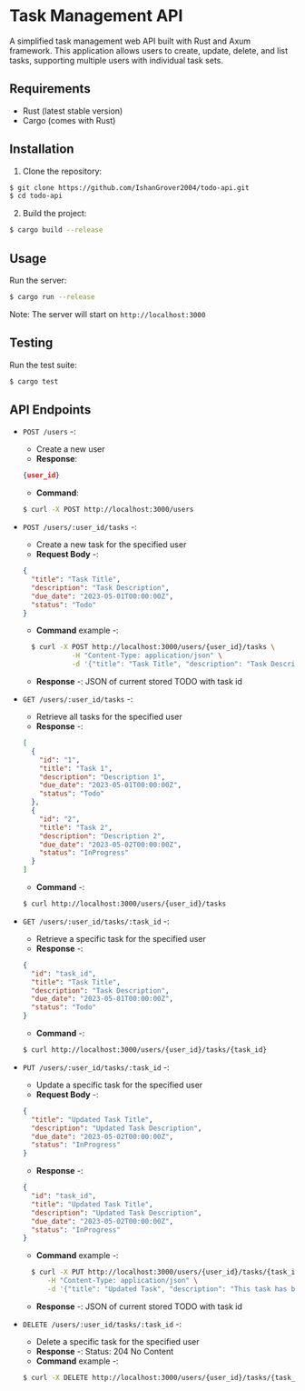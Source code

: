 # Task Management API

A simplified task management web API built with Rust and Axum framework. This application allows users to create, update, delete, and list tasks, supporting multiple users with individual task sets.

## Requirements

- Rust (latest stable version)
- Cargo (comes with Rust)

## Installation

1. Clone the repository:

```bash
$ git clone https://github.com/IshanGrover2004/todo-api.git
$ cd todo-api
```

2. Build the project:

```bash
$ cargo build --release
```

## Usage

Run the server:

```bash
$ cargo run --release
```

Note: The server will start on `http://localhost:3000`

## Testing

Run the test suite:

```bash
$ cargo test
```

## API Endpoints

- `POST /users` -:

  - Create a new user
  - **Response**:

  ```json
  {user_id}
  ```

  - **Command**:

  ```bash
  $ curl -X POST http://localhost:3000/users
  ```

- `POST /users/:user_id/tasks` -:

  - Create a new task for the specified user
  - **Request Body** -:

  ```json
  {
    "title": "Task Title",
    "description": "Task Description",
    "due_date": "2023-05-01T00:00:00Z",
    "status": "Todo"
  }
  ```

  - **Command** example -:

  ```bash
    $ curl -X POST http://localhost:3000/users/{user_id}/tasks \
              -H "Content-Type: application/json" \
              -d '{"title": "Task Title", "description": "Task Description", "due_date": "2023-05-01T00:00:00Z", "status": "Todo"}'`
  ```

  - **Response** -: JSON of current stored TODO with task id

- `GET /users/:user_id/tasks` -:

  - Retrieve all tasks for the specified user
  - **Response** -:

  ```json
  [
    {
      "id": "1",
      "title": "Task 1",
      "description": "Description 1",
      "due_date": "2023-05-01T00:00:00Z",
      "status": "Todo"
    },
    {
      "id": "2",
      "title": "Task 2",
      "description": "Description 2",
      "due_date": "2023-05-02T00:00:00Z",
      "status": "InProgress"
    }
  ]
  ```

  - **Command** -:

  ```bash
  $ curl http://localhost:3000/users/{user_id}/tasks
  ```

- `GET /users/:user_id/tasks/:task_id` -:

  - Retrieve a specific task for the specified user
  - **Response** -:

  ```json
  {
    "id": "task_id",
    "title": "Task Title",
    "description": "Task Description",
    "due_date": "2023-05-01T00:00:00Z",
    "status": "Todo"
  }
  ```

  - **Command** -:

  ```bash
  $ curl http://localhost:3000/users/{user_id}/tasks/{task_id}
  ```

- `PUT /users/:user_id/tasks/:task_id` -:

  - Update a specific task for the specified user
  - **Request Body** -:

  ```json
  {
    "title": "Updated Task Title",
    "description": "Updated Task Description",
    "due_date": "2023-05-02T00:00:00Z",
    "status": "InProgress"
  }
  ```

  - **Response** -:

  ```json
  {
    "id": "task_id",
    "title": "Updated Task Title",
    "description": "Updated Task Description",
    "due_date": "2023-05-02T00:00:00Z",
    "status": "InProgress"
  }
  ```

  - **Command** example -:

  ```bash
    $ curl -X PUT http://localhost:3000/users/{user_id}/tasks/{task_id} \
        -H "Content-Type: application/json" \
        -d '{"title": "Updated Task", "description": "This task has been updated", "due_date": "2023-05-02T00:00:00Z", "status": "InProgress"}'`
  ```

  - **Response** -: JSON of current stored TODO with task id

- `DELETE /users/:user_id/tasks/:task_id` -:

  - Delete a specific task for the specified user
  - **Response** -: Status: 204 No Content
  - **Command** example -:

  ```bash
  $ curl -X DELETE http://localhost:3000/users/{user_id}/tasks/{task_id}
  ```

